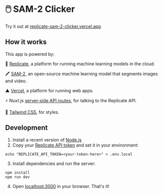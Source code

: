 # 🖱️ SAM-2 Clicker

Try it out at [replicate-sam-2-clicker.vercel.app](https://replicate-sam-2-clicker.vercel.app)

## How it works

This app is powered by:

🚀 [Replicate](https://replicate.com/?utm_source=project&utm_campaign=sam-2-clicker), a platform for running machine learning models in the cloud.

🖍️ [SAM-2](https://replicate.com/meta/sam-2?utm_source=project&utm_campaign=sam-2-clicker), an open-source machine learning model that segments images and video.

▲ [Vercel](https://vercel.com/), a platform for running web apps.

⚡️ Nuxt.js [server-side API routes](server/api), for talking to the Replicate API.

🍃 [Tailwind CSS](https://tailwindcss.com/), for styles.

## Development

1. Install a recent version of [Node.js](https://nodejs.org/)
2. Copy your [Replicate API token](https://replicate.com/account?utm_source=project&utm_campaign=scribblediffusion) and set it in your environment:

```
echo "REPLICATE_API_TOKEN=<your-token-here>" > .env.local
```

3. Install dependencies and run the server:

```
npm install
npm run dev
```

4. Open [localhost:3000](http://localhost:3000) in your browser. That's it!
